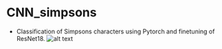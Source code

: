 # CNN_simpsons
* Classification of Simpsons characters using Pytorch and finetuning of ResNet18.
  ![alt text](Simpons.png)
